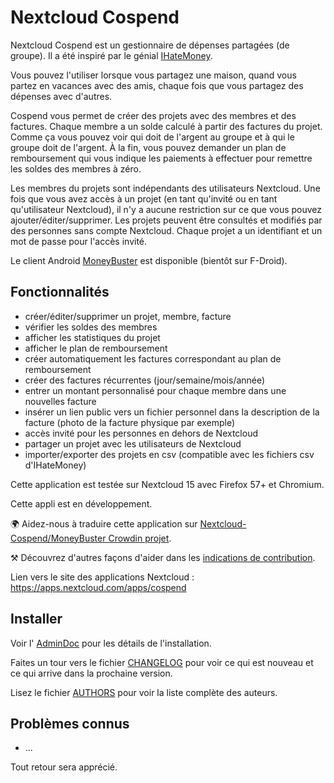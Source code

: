 # Nextcloud Cospend

Nextcloud Cospend est un gestionnaire de dépenses partagées (de groupe). Il a été inspiré par le génial [IHateMoney](https://github.com/spiral-project/ihatemoney/).

Vous pouvez l'utiliser lorsque vous partagez une maison, quand vous partez en vacances avec des amis, chaque fois que vous partagez des dépenses avec d'autres.

Cospend vous permet de créer des projets avec des membres et des factures. Chaque membre a un solde calculé à partir des factures du projet. Comme ça vous pouvez voir qui doit de l'argent au groupe et à qui le groupe doit de l'argent. À la fin, vous pouvez demander un plan de remboursement qui vous indique les paiements à effectuer pour remettre les soldes des membres à zéro.

Les membres du projets sont indépendants des utilisateurs Nextcloud. Une fois que vous avez accès à un projet (en tant qu'invité ou en tant qu'utilisateur Nextcloud), il n'y a aucune restriction sur ce que vous pouvez ajouter/éditer/supprimer. Les projets peuvent être consultés et modifiés par des personnes sans compte Nextcloud. Chaque projet a un identifiant et un mot de passe pour l'accès invité.

Le client Android [MoneyBuster](https://gitlab.com/eneiluj/moneybuster) est disponible (bientôt sur F-Droid).

## Fonctionnalités

* créer/éditer/supprimer un projet, membre, facture
* vérifier les soldes des membres
* afficher les statistiques du projet
* afficher le plan de remboursement
* créer automatiquement les factures correspondant au plan de remboursement
* créer des factures récurrentes (jour/semaine/mois/année)
* entrer un montant personnalisé pour chaque membre dans une nouvelles facture
* insérer un lien public vers un fichier personnel dans la description de la facture (photo de la facture physique par exemple)
* accès invité pour les personnes en dehors de Nextcloud
* partager un projet avec les utilisateurs de Nextcloud
* importer/exporter des projets en csv (compatible avec les fichiers csv d'IHateMoney)

Cette application est testée sur Nextcloud 15 avec Firefox 57+ et Chromium.

Cette appli est en développement.

🌍 Aidez-nous à traduire cette application sur [Nextcloud-Cospend/MoneyBuster Crowdin projet](https://crowdin.com/project/moneybuster).

⚒ Découvrez d'autres façons d'aider dans les [indications de contribution](https://gitlab.com/eneiluj/cospend-nc/blob/master/CONTRIBUTING.md).

Lien vers le site des applications Nextcloud : https://apps.nextcloud.com/apps/cospend

## Installer

Voir l' [AdminDoc](https://gitlab.com/eneiluj/cospend-nc/wikis/admindoc) pour les détails de l'installation.

Faites un tour vers le fichier [CHANGELOG](https://gitlab.com/eneiluj/cospend-nc/blob/master/CHANGELOG.md#change-log) pour voir ce qui est nouveau et ce qui arrive dans la prochaine version.

Lisez le fichier [AUTHORS](https://gitlab.com/eneiluj/cospend-nc/blob/master/AUTHORS.md#authors) pour voir la liste complète des auteurs.

## Problèmes connus

* ...

Tout retour sera apprécié.